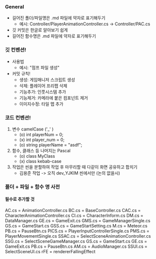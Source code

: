 ### General
- 길어진 폴더/파일명은 .md 파일에 약자로 표기해두기
    - 예시: Controller/PlayerAnimationController.cs -> Controller/PAC.cs
- 깃 커밋은 한글로 알아보기 쉽게
- 길어진 함수명은 .md 파일에 약자로 표기해두기

### 깃 컨벤션!
- 사용법
    - 예시: "점프 파일 생성"
- 커밋 규칙!
    - 생성: 게임매니저 스크립트 생성
    - 삭제: 플레이어 프리팹 삭제
    - 기능추가: 인풋시스템 추가
    - 기능제거: 카메라에 붙은 컴포넌트 제거
    - 이미지수정: 타일 맵 추가

### 코드 컨벤션!
1. 변수 camelCase ('_' )
    - (o) int playerNum = 0;
    - (x) int player_num = 0;
    - (o) string playerName = "asdf";
2. 함수, 클래스 등 나머지는 Pascal
    - (o) class MyClass
    - (x) class kebab-case
3. 작업은 씬을 분할하여 작업 후 마무리할 때 다같이 화면 공유하고 합치기
    - 김용준 작업 -> 오직 dev_YJKIM 씬에서만 (논의 없을시)

### 폴더 + 파일 + 함수 명 사전
#### 필수로 추가할 것

AC.cs = AnimationController.cs
BC.cs = BaseController.cs
CAC.cs = CharacterAnimationController.cs
CI.cs = CharacterInform.cs
DM.cs = DataManager.cs
GE.cs = GameExit.cs
GMS.cs = GameManagerSingle.cs
GS.cs = GameStart.cs
GSS.cs = GameStartSetting.cs
M.cs = Meteor.cs
PB.cs = PauseBtn.cs
PICS.cs = PlayerInputControllerSingle.cs
PMS.cs = PlayerMovementSingle.cs
SSAC.cs = SelectSceneAnimationController.cs
SSG.cs = SelectSceneGameManager.cs
GS.cs = GameStart.cs
GE.cs = GameExit.cs
PB.cs = PauseBtn.cs
AM.cs = AudioManager.cs
SSUI.cs = SelectSceneUI.cs
rFE = rendererFallingEffect
